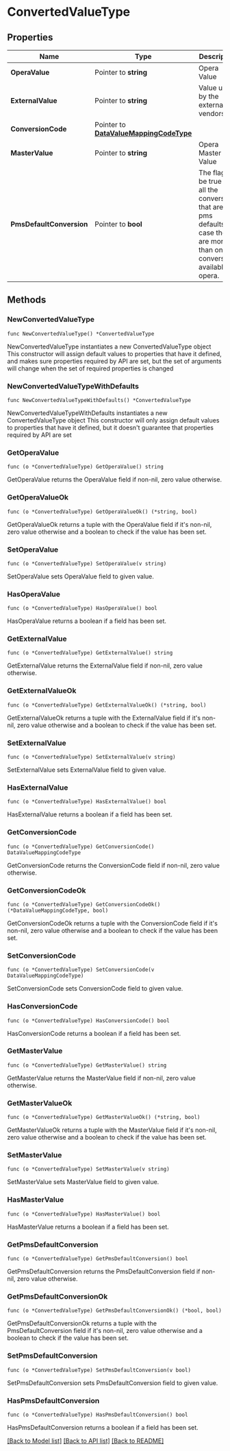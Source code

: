 # ConvertedValueType

## Properties

Name | Type | Description | Notes
------------ | ------------- | ------------- | -------------
**OperaValue** | Pointer to **string** | Opera Value | [optional] 
**ExternalValue** | Pointer to **string** | Value used by the external vendors. | [optional] 
**ConversionCode** | Pointer to [**DataValueMappingCodeType**](DataValueMappingCodeType.md) |  | [optional] 
**MasterValue** | Pointer to **string** | Opera Master Value | [optional] 
**PmsDefaultConversion** | Pointer to **bool** | The flag will be true for all the conversions that are pms defaults. In case there are more than one conversions available in opera. | [optional] 

## Methods

### NewConvertedValueType

`func NewConvertedValueType() *ConvertedValueType`

NewConvertedValueType instantiates a new ConvertedValueType object
This constructor will assign default values to properties that have it defined,
and makes sure properties required by API are set, but the set of arguments
will change when the set of required properties is changed

### NewConvertedValueTypeWithDefaults

`func NewConvertedValueTypeWithDefaults() *ConvertedValueType`

NewConvertedValueTypeWithDefaults instantiates a new ConvertedValueType object
This constructor will only assign default values to properties that have it defined,
but it doesn't guarantee that properties required by API are set

### GetOperaValue

`func (o *ConvertedValueType) GetOperaValue() string`

GetOperaValue returns the OperaValue field if non-nil, zero value otherwise.

### GetOperaValueOk

`func (o *ConvertedValueType) GetOperaValueOk() (*string, bool)`

GetOperaValueOk returns a tuple with the OperaValue field if it's non-nil, zero value otherwise
and a boolean to check if the value has been set.

### SetOperaValue

`func (o *ConvertedValueType) SetOperaValue(v string)`

SetOperaValue sets OperaValue field to given value.

### HasOperaValue

`func (o *ConvertedValueType) HasOperaValue() bool`

HasOperaValue returns a boolean if a field has been set.

### GetExternalValue

`func (o *ConvertedValueType) GetExternalValue() string`

GetExternalValue returns the ExternalValue field if non-nil, zero value otherwise.

### GetExternalValueOk

`func (o *ConvertedValueType) GetExternalValueOk() (*string, bool)`

GetExternalValueOk returns a tuple with the ExternalValue field if it's non-nil, zero value otherwise
and a boolean to check if the value has been set.

### SetExternalValue

`func (o *ConvertedValueType) SetExternalValue(v string)`

SetExternalValue sets ExternalValue field to given value.

### HasExternalValue

`func (o *ConvertedValueType) HasExternalValue() bool`

HasExternalValue returns a boolean if a field has been set.

### GetConversionCode

`func (o *ConvertedValueType) GetConversionCode() DataValueMappingCodeType`

GetConversionCode returns the ConversionCode field if non-nil, zero value otherwise.

### GetConversionCodeOk

`func (o *ConvertedValueType) GetConversionCodeOk() (*DataValueMappingCodeType, bool)`

GetConversionCodeOk returns a tuple with the ConversionCode field if it's non-nil, zero value otherwise
and a boolean to check if the value has been set.

### SetConversionCode

`func (o *ConvertedValueType) SetConversionCode(v DataValueMappingCodeType)`

SetConversionCode sets ConversionCode field to given value.

### HasConversionCode

`func (o *ConvertedValueType) HasConversionCode() bool`

HasConversionCode returns a boolean if a field has been set.

### GetMasterValue

`func (o *ConvertedValueType) GetMasterValue() string`

GetMasterValue returns the MasterValue field if non-nil, zero value otherwise.

### GetMasterValueOk

`func (o *ConvertedValueType) GetMasterValueOk() (*string, bool)`

GetMasterValueOk returns a tuple with the MasterValue field if it's non-nil, zero value otherwise
and a boolean to check if the value has been set.

### SetMasterValue

`func (o *ConvertedValueType) SetMasterValue(v string)`

SetMasterValue sets MasterValue field to given value.

### HasMasterValue

`func (o *ConvertedValueType) HasMasterValue() bool`

HasMasterValue returns a boolean if a field has been set.

### GetPmsDefaultConversion

`func (o *ConvertedValueType) GetPmsDefaultConversion() bool`

GetPmsDefaultConversion returns the PmsDefaultConversion field if non-nil, zero value otherwise.

### GetPmsDefaultConversionOk

`func (o *ConvertedValueType) GetPmsDefaultConversionOk() (*bool, bool)`

GetPmsDefaultConversionOk returns a tuple with the PmsDefaultConversion field if it's non-nil, zero value otherwise
and a boolean to check if the value has been set.

### SetPmsDefaultConversion

`func (o *ConvertedValueType) SetPmsDefaultConversion(v bool)`

SetPmsDefaultConversion sets PmsDefaultConversion field to given value.

### HasPmsDefaultConversion

`func (o *ConvertedValueType) HasPmsDefaultConversion() bool`

HasPmsDefaultConversion returns a boolean if a field has been set.


[[Back to Model list]](../README.md#documentation-for-models) [[Back to API list]](../README.md#documentation-for-api-endpoints) [[Back to README]](../README.md)


